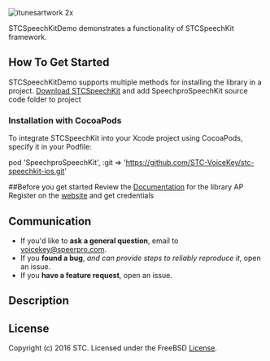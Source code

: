 ![itunesartwork 2x](https://user-images.githubusercontent.com/20855360/42330705-644607a8-807c-11e8-8de8-5dede6f49ed6.png)

STCSpeechKitDemo demonstrates a functionality of STCSpeechKit framework. 

## How To Get Started
STCSpeechKitDemo supports multiple methods for installing the library in a project.
[Download STCSpeechKit](https://github.com/STC-VoiceKey/stc-speechkit-ios/archive/master.zip) and add SpeechproSpeechKit  source code folder to project

### Installation with CocoaPods
To integrate STCSpeechKit into your Xcode project using CocoaPods, specify it in your Podfile:

pod 'SpeechproSpeechKit', :git => 'https://github.com/STC-VoiceKey/stc-speechkit-ios.git'


##Before you get started
Review the [Documentation](https://stc-voicekey.github.io/stc-speechkit-ios/docs/html/index.html) for the library AP
Register on the [website](https://cp.speechpro.com/) and get credentials

## Communication
- If you'd like to **ask a general question**, email to voicekey@speerpro.com.
- If you **found a bug**, _and can provide steps to reliably reproduce it_, open an issue.
- If you **have a feature request**, open an issue.

## Description


## License

Copyright (c) 2016 STC. Licensed under the FreeBSD <a href="https://onepass.tech/license-agreement.html">License</a>.
